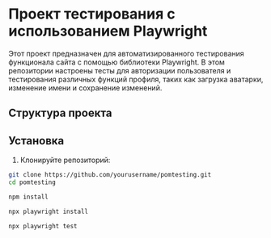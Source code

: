 # Проект тестирования с использованием Playwright

Этот проект предназначен для автоматизированного тестирования функционала сайта с помощью библиотеки Playwright. В этом репозитории настроены тесты для авторизации пользователя и тестирования различных функций профиля, таких как загрузка аватарки, изменение имени и сохранение изменений.

## Структура проекта


## Установка

1. Клонируйте репозиторий:

```bash
git clone https://github.com/yourusername/pomtesting.git
cd pomtesting

npm install

npx playwright install

npx playwright test
